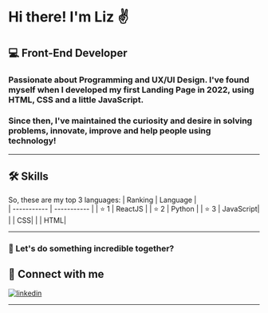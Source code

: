 # Hi there! **I'm Liz** ✌

## 💻 Front-End Developer 
### Passionate about __Programming__ and __UX/UI Design__. I've found myself when I developed my first Landing Page in 2022, using **HTML, CSS** and a little **JavaScript**.

### Since then, I've maintained the curiosity and desire in solving problems, innovate, improve and help people using technology!

---
## 🛠 Skills


So, these are my top 3 languages:
| Ranking | Language |  
| ----------- | ----------- |
| ⭐ 1 | ReactJS |
| ⭐ 2 | Python |
| ⭐ 3 | JavaScript|
| | CSS|
| | HTML|

--- 
### 🤝 Let's do something incredible together?

## 🔗 Connect with me 

[![linkedin](https://img.shields.io/badge/linkedin-0A66C2?style=for-the-badge&logo=linkedin&logoColor=white)](https://www.linkedin.com/in/eliziane-lima-2625a2169/)


---
